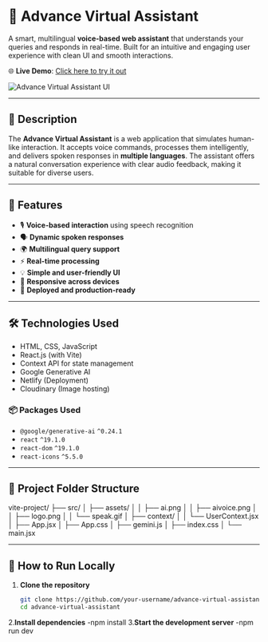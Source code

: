 # 🧠 Advance Virtual Assistant

A smart, multilingual **voice-based web assistant** that understands your queries and responds in real-time. Built for an intuitive and engaging user experience with clean UI and smooth interactions.

🌐 **Live Demo**: [Click here to try it out](https://bejewelled-melba-fe58ff.netlify.app/)

![Advance Virtual Assistant UI](https://res.cloudinary.com/dbsg3chsc/image/upload/v1753880665/IMG_20250730_183134_inmoe1.jpg)

---

## 🚀 Description

The **Advance Virtual Assistant** is a web application that simulates human-like interaction. It accepts voice commands, processes them intelligently, and delivers spoken responses in **multiple languages**. The assistant offers a natural conversation experience with clear audio feedback, making it suitable for diverse users.

---

## 🎯 Features

- 🎙️ **Voice-based interaction** using speech recognition
- 🗣️ **Dynamic spoken responses**
- 🌍 **Multilingual query support**
- ⚡ **Real-time processing**
- 💡 **Simple and user-friendly UI**
- 📱 **Responsive across devices**
- 🚀 **Deployed and production-ready**

---

## 🛠️ Technologies Used

- HTML, CSS, JavaScript
- React.js (with Vite)
- Context API for state management
- Google Generative AI
- Netlify (Deployment)
- Cloudinary (Image hosting)
### 📦 Packages Used

- `@google/generative-ai` `^0.24.1`
- `react` `^19.1.0`
- `react-dom` `^19.1.0`
- `react-icons` `^5.5.0`

---

## 📁 Project Folder Structure
vite-project/
├── src/
│ ├── assets/
│ │ ├── ai.png
│ │ ├── aivoice.png
│ │ ├── logo.png
│ │ └── speak.gif
│ ├── context/
│ │ └── UserContext.jsx
│ ├── App.jsx
│ ├── App.css
│ ├── gemini.js
│ ├── index.css
│ └── main.jsx

---

## 🧪 How to Run Locally

1. **Clone the repository**  
   ```bash
   git clone https://github.com/your-username/advance-virtual-assistant.git
   cd advance-virtual-assistant
2.**Install dependencies**
   -npm install
3.**Start the development server**
   -npm run dev
